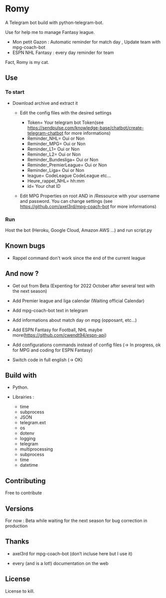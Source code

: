 # Romy

A Telegram bot build with python-telegram-bot.

Use for help me to manage Fantasy league. 
  - Mon petit Gazon : Automatic reminder for match day , Update team with mpg-coach-bot
  - ESPN NHL Fantasy : every day reminder for team 

Fact, Romy is my cat. 

## Use

### To start

- Download archive and extract it 

  - Edit the config files with the desired settings
    - Token= Your telegram bot Token(see https://sendpulse.com/knowledge-base/chatbot/create-telegram-chatbot for more informations)
    - Reminder_NHL= Oui or Non
    - Reminder_MPG= Oui or Non
    - Reminder_L1= Oui or Non
    - Reminder_L2= Oui or Non
    - Reminder_Bundesliga= Oui or Non
    - Reminder_PremierLeague= Oui or Non
    - Reminder_Liga= Oui or Non
    - league= CodeLeague CodeLeague etc...
    - Heure_rappel_NHL= hh:mm
    - id= Your chat ID

  - Edit MPG Properties on root AND in /Ressource with your username and password. You can change settings (see https://github.com/axel3rd/mpg-coach-bot for more informations)


### Run

Host the bot (Heroku, Google Cloud, Amazon AWS ...) and run script.py

## Known bugs
  
  - Rappel command don't work since the end of the current league

## And now ?

  - Get out from Beta (Expenting for 2022 October after several test with the next season)

  - Add Premier league and liga calendar (Waiting official Calendar)

  - Add mpg-coach-bot text in telegram
  - Add informations about match day on mpg (opposant, etc...)
  - Add ESPN Fantasy for Football, NHL maybe more(https://github.com/cwendt94/espn-api)

  - Add configurations commands instead of config files (-> In progress, ok for MPG and coding for ESPN Fantasy)

  - Switch code in full english (-> OK)

## Build with

- Python.

- Librairies :
  - time
  - subprocess
  - JSON
  - telegram.ext
  - os
  - dotenv
  - logging 
  - telegram 
  - multiprocessing
  - subprocess
  - time
  - datetime

## Contributing

Free to contribute
  
## Versions

For now :
 Beta while waiting for the next season for bug correction in production

## Thanks

- axel3rd for mpg-coach-bot (don’t incluse here but I use it)

- every (and is a lot!) documentation on the web

## License

License to kill.